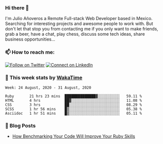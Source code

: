 ### Hi there 👋

I'm Julio Añoveros a Remote Full-stack Web Developer based in Mexico. Searching for interesting projects and awesome people to work with. But don't let that stop you from contacting me if you only want to make friends, grab a beer, have a chat, play chess, discuss some tech ideas, share business opportunities... 

### :mailbox: How to reach me:

[![Follow on Twitter](https://img.shields.io/badge/--twitter?label=Twitter&logo=Twitter&style=social)](https://twitter.com/AnoverosJulio) [![Connect on LinkedIn](https://img.shields.io/badge/--linkedin?label=LinkedIn&logo=LinkedIn&style=social)](https://www.linkedin.com/in/jubaan)

### :construction_worker: This week stats by [WakaTime]('https://wakatime.com')
<!--START_SECTION:waka-->
```text
Week: 24 August, 2020 - 31 August, 2020

Ruby       21 hrs 23 mins  ██████████████▓░░░░░░░░░░   59.11 % 
HTML       4 hrs           ██▓░░░░░░░░░░░░░░░░░░░░░░   11.08 % 
CSS        3 hrs           ██░░░░░░░░░░░░░░░░░░░░░░░   08.29 % 
SCSS       1 hr 56 mins    █▒░░░░░░░░░░░░░░░░░░░░░░░   05.38 % 
Asciidoc   1 hr 51 mins    █▒░░░░░░░░░░░░░░░░░░░░░░░   05.11 % 
```
<!--END_SECTION:waka-->

### :newspaper: Blog Posts
<!-- BLOG-POST-LIST:START -->
- [How Benchmarking Your Code Will Improve Your Ruby Skills](https://dev.to/jubaan/how-benchmarking-your-code-will-improve-your-ruby-skills-2m83)
<!-- BLOG-POST-LIST:END -->



